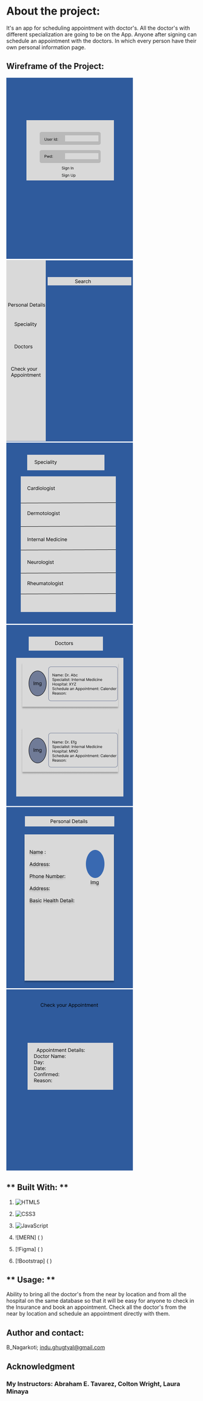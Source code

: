# **About the project:**

It's an app for scheduling appointment with doctor's. All the doctor's with different specialization are going to be on the App. Anyone after signing can schedule an appointment with the doctors. In which every person have their own personal information page. 

## Wireframe of the Project:

![LogIn](./src/assests/LogIn.png)
![Home Page](./src/assests/HomePage.png)
![Speciality Page](./src/assests/Speciality.png)
![Doctors Information](./src/assests/DoctorsInfo.png)
![Personal Details](./src/assests/Personal%20Details.png)
![Cofirmation Page](./src/assests/Cofirmation.png)

## ** Built With: **

1. ![HTML5](https://img.shields.io/badge/html5-%23E34F26.svg?style=for-the-badge&logo=html5&logoColor=white)

2. ![CSS3](https://img.shields.io/badge/css3-%231572B6.svg?style=for-the-badge&logo=css3&logoColor=white)

3. ![JavaScript](https://img.shields.io/badge/javascript-%23323330.svg?style=for-the-badge&logo=javascript&logoColor=%23F7DF1E)

4. ![MERN] ( )

5. [!Figma] ( )

6. [!Bootstrap] ( )


## ** Usage: **

Ability to bring all the doctor's from the near by location and from all the hospital on the same database so that it will be easy for anyone to check in the Insurance and book an appointment. Check all the doctor's from the near by location and schedule an appointment directly with them. 


## **Author and contact:**

B_Nagarkoti;
indu.ghugtyal@gmail.com


## **Acknowledgment**

### My Instructors: Abraham E. Tavarez, Colton Wright, Laura Minaya
  


